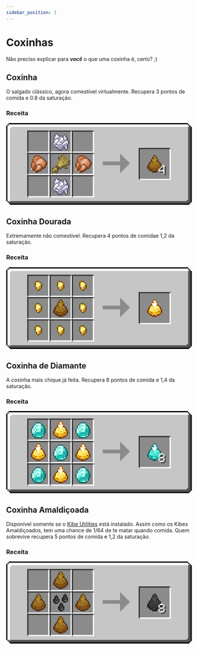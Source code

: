 ```yaml
---
sidebar_position: 3
---
```


# Coxinhas

Não preciso explicar para ***você*** o que uma coxinha é, certo? ;)

## Coxinha

O salgado clássico, agora comestível virtualmente. Recupera 3 pontos de comida e 0.8 da saturação.

### Receita

![](/img/coxinha/recipes/coxinha.png)

## Coxinha Dourada

Extremamente não comestível.  Recupera 4 pontos de comidae 1,2 da saturação.

### Receita

![](/img/coxinha/recipes/golden_coxinha.png)

## Coxinha de Diamante

A coxinha mais chique já feita. Recupera 8 pontos de comida e 1,4 da saturação.

### Receita

![](/img/coxinha/recipes/diamond_coxinha.png)

## Coxinha Amaldiçoada

Disponível somente se o [Kibe Utilities](https://www.curseforge.com/minecraft/mc-mods/kibe) está instalado. Assim como os Kibes Amaldiçoados, tem uma chance de 1/64 de te matar quando comida. Quem sobrevive recupera 5 pontos de comida e 1,2 da saturação.

### Receita

![](/img/coxinha/recipes/cursed_coxinha.png)

